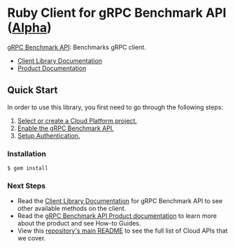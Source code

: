 # Ruby Client for gRPC Benchmark API ([Alpha](https://github.com/GoogleCloudPlatform/google-cloud-ruby#versioning))

[gRPC Benchmark API][Product Documentation]: Benchmarks gRPC client.

- [Client Library Documentation][]
- [Product Documentation][]

## Quick Start
In order to use this library, you first need to go through the following steps:

1. [Select or create a Cloud Platform project.](https://console.cloud.google.com/project)
2. [Enable the gRPC Benchmark API.](https://console.cloud.google.com/apis/api/test)
3. [Setup Authentication.](https://googlecloudplatform.github.io/google-cloud-ruby/#/docs/google-cloud/master/guides/authentication)

### Installation
```
$ gem install
```

### Next Steps
- Read the [Client Library Documentation][] for gRPC Benchmark API to see other available methods on the client.
- Read the [gRPC Benchmark API Product documentation][Product Documentation] to learn more about the product and see How-to Guides.
- View this [repository's main README](https://github.com/GoogleCloudPlatform/google-cloud-ruby/blob/master/README.md) to see the full list of Cloud APIs that we cover.

[Client Library Documentation]: https://googlecloudplatform.github.io/google-cloud-ruby/#/docs//latest/test
[Product Documentation]: https://cloud.google.com/test